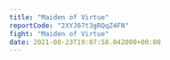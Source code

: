```yaml
---
title: "Maiden of Virtue"
reportCode: "2XYJ67t3gRQqZ4FN"
fight: "Maiden of Virtue"
date: 2021-08-23T19:07:58.042000+00:00
---
```

